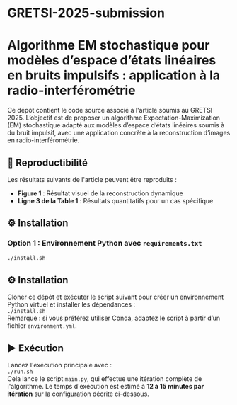 # GRETSI-2025-submission

# Algorithme EM stochastique pour modèles d’espace d’états linéaires en bruits impulsifs : application à la radio-interférométrie

Ce dépôt contient le code source associé à l'article soumis au GRETSI 2025. L’objectif est de proposer un algorithme Expectation-Maximization (EM) stochastique adapté aux modèles d’espace d’états linéaires soumis à du bruit impulsif, avec une application concrète à la reconstruction d’images en radio-interférométrie.

## 🧪 Reproductibilité

Les résultats suivants de l'article peuvent être reproduits :

- **Figure 1** : Résultat visuel de la reconstruction dynamique
- **Ligne 3 de la Table 1** : Résultats quantitatifs pour un cas spécifique

## ⚙️ Installation

### Option 1 : Environnement Python avec `requirements.txt`

```bash
./install.sh
```

## ⚙️ Installation

Cloner ce dépôt et exécuter le script suivant pour créer un environnement Python virtuel et installer les dépendances :  
`./install.sh`  
Remarque : si vous préférez utiliser Conda, adaptez le script à partir d’un fichier `environment.yml`.

## ▶️ Exécution

Lancez l'exécution principale avec :  
`./run.sh`  
Cela lance le script `main.py`, qui effectue une itération complète de l'algorithme. Le temps d'exécution est estimé à **12 à 15 minutes par itération** sur la configuration décrite ci-dessous.


